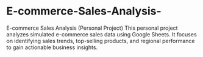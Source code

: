 # E-commerce-Sales-Analysis-
E-commerce Sales Analysis (Personal Project) This personal project analyzes simulated e-commerce sales data using Google Sheets. It focuses on identifying sales trends, top-selling products, and regional performance to gain actionable business insights.
